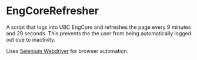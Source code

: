 # EngCoreRefresher

A script that logs into UBC EngCore and refreshes the page every 9 minutes
and 29 seconds. This prevents the the user from being automatically logged out
due to inactivity.

Uses [Selenium Webdriver](http://docs.seleniumhq.org/) for browser automation.
